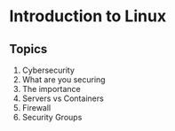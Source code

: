 # Introduction to Linux

## Topics

1. Cybersecurity
  1. What are you securing
  2. The importance
  3. Servers vs Containers
  4. Firewall
  5. Security Groups
